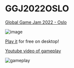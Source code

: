# GGJ2022OSLO
[Global Game Jam 2022 - Oslo](https://globalgamejam.org/2022/games/binary-non-binary-0)

![image](https://user-images.githubusercontent.com/4059636/151701109-c0a11a9d-26d9-4803-9a4b-acaad35b452e.png)


[Play it](https://github.com/Slideshow776/GGJ2022OSLO/tree/master/release) for free on desktop!

[Youtube video of gameplay](https://www.youtube.com/watch?v=rLwWrdM9x9E)

![gameplay](https://user-images.githubusercontent.com/4059636/151694093-e5b9adce-20ef-4661-b344-227d414fe5b3.gif)
